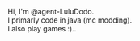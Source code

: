 Hi, I'm @agent-LuluDodo. <br>
I primarly code in java (mc modding). <br>
I also play games :)..

<!---
agent-LuluDodo/agent-LuluDodo is a ✨ special ✨ repository because its `README.md` (this file) appears on your GitHub profile.
You can click the Preview link to take a look at your changes.
--->
